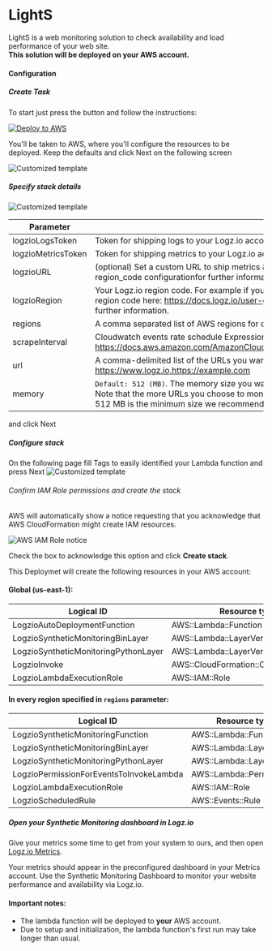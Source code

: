 # LightS

LightS is a web monitoring solution to check availability and load performance of your web site. <br>
**This solution will be deployed on your AWS account.**

#### Configuration

<div class="tasklist">

##### Create Task


To start just press the button and follow the instructions:

[![Deploy to AWS](https://dytvr9ot2sszz.cloudfront.net/logz-docs/lights/LightS-button.png)](https://console.aws.amazon.com/cloudformation/home?region=us-east-1#/stacks/create/template?templateURL=https://sm-template.s3.amazonaws.com/0.0.2/auto-deployment.yaml&stackName=logzio-sm-auto-deployment)

You'll be taken to AWS, where you'll configure the resources to be deployed.
Keep the defaults and click Next on the following screen

![Customized template](https://dytvr9ot2sszz.cloudfront.net/logz-docs/lights/lights-create-stack.png)

##### Specify stack details

![Customized template](https://dytvr9ot2sszz.cloudfront.net/logz-docs/lights/lights-params-nov23.png)

| Parameter | Description |
|---|---|
| logzioLogsToken | Token for shipping logs to your Logz.io account. |
| logzioMetricsToken | Token for shipping metrics to your Logz.io account. |
| logzioURL | (optional) Set a custom URL to ship metrics & logs to (e.g., http://localhost:9200). This overrides the region_code configurationfor further information. |
| logzioRegion | Your Logz.io region code. For example if your region is US, then your region code is `us`. You can find your region code here: https://docs.logz.io/user-guide/accounts/account-region.html#regions-and-urls for further information. |
| regions | A comma separated list of AWS regions for deployment, (example: us-east-1,ap-south-1). |
| scrapeInterval | Cloudwatch events rate schedule Expression (in minutes). See https://docs.aws.amazon.com/AmazonCloudWatch/latest/events/ScheduledEvents.html#RateExpressions. |
| url | A comma-delimited list of the URLs you want to monitor. For example : https://www.logz.io,https://example.com |
| memory | `Default: 512 (MB)`. The memory size you want to assign to the lambda function that runs LightS. <br> Note that the more URLs you choose to monitor, the more memory you'll need. <br> 512 MB is the minimum size we recommend. |

and click Next

##### Configure stack

On the following page fill Tags to easily identified your Lambda function and press Next
![Customized template](https://dytvr9ot2sszz.cloudfront.net/logz-docs/lights/lights-stack-options.png)


###### Confirm IAM Role permissions and create the stack

AWS will automatically show a notice requesting that you acknowledge that AWS CloudFormation might create IAM resources.

![AWS IAM Role notice](https://dytvr9ot2sszz.cloudfront.net/logz-docs/lights/LightS-IAM-role-notice.png)

Check the box to acknowledge this option and click **Create stack**.

This Deploymet will create the following resources in your AWS account:
#### Global (us-east-1):
| Logical ID | Resource type |
|---|---|
| LogzioAutoDeploymentFunction | AWS::Lambda::Function |
| LogzioSyntheticMonitoringBinLayer | AWS::Lambda::LayerVersion |
| LogzioSyntheticMonitoringPythonLayer | AWS::Lambda::LayerVersion |
| LogzioInvoke | AWS::CloudFormation::CustomResource |
| LogzioLambdaExecutionRole | AWS::IAM::Role |
#### In every region specified in `regions` parameter:
| Logical ID | Resource type |
|---|---|
| LogzioSyntheticMonitoringFunction | AWS::Lambda::Function |
| LogzioSyntheticMonitoringBinLayer | AWS::Lambda::LayerVersion |
| LogzioSyntheticMonitoringPythonLayer | AWS::Lambda::LayerVersion |
| LogzioPermissionForEventsToInvokeLambda | AWS::Lambda::Permission |
| LogzioLambdaExecutionRole | AWS::IAM::Role |
| LogzioScheduledRule | AWS::Events::Rule |

##### Open your Synthetic Monitoring dashboard in Logz.io

Give your metrics some time to get from your system to ours, and then open [Logz.io Metrics](https://app.logz.io/#/dashboard/grafana/).

Your metrics should appear in the preconfigured dashboard in your Metrics account. Use the Synthetic Monitoring Dashboard to monitor your website performance and availability via Logz.io.

</div>

#### Important notes:
* The lambda function will be deployed to **your** AWS account.
* Due to setup and initialization, the lambda function's first run may take longer than usual.



